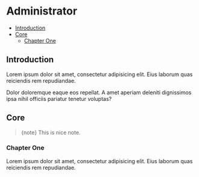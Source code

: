 # Administrator

- [Introduction](#introduction)
- [Core](#core)
    - [Chapter One](#chapter-one)

<a name="introduction"></a>
## Introduction

Lorem ipsum dolor sit amet, consectetur adipisicing elit. Eius laborum quas reiciendis rem repudiandae. 

Dolor doloremque eaque eos repellat. A amet aperiam deleniti dignissimos ipsa nihil officiis pariatur tenetur voluptas?

<a name="core"></a>
## Core

> {note} This is nice note.

<a name="chapter-one"></a>
### Chapter One

Lorem ipsum dolor sit amet, consectetur adipisicing elit. Eius laborum quas reiciendis rem repudiandae. 
